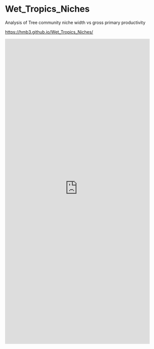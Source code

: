 # Wet_Tropics_Niches
Analysis of Tree community niche width vs gross primary productivity


https://hmb3.github.io/Wet_Tropics_Niches/

<iframe src="https://unsw-my.sharepoint.com/personal/z9803549_ad_unsw_edu_au/_layouts/15/Doc.aspx?sourcedoc={5ad387f7-71ee-4f0d-ae4e-34af32e32036}&amp;action=embedview&amp;wdAr=0.7073225016692632" width="476px" height="1000px" frameborder="0">This is an embedded <a target="_blank" href="https://office.com">Microsoft Office</a> presentation, powered by <a target="_blank" href="https://office.com/webapps">Office</a>.</iframe>
